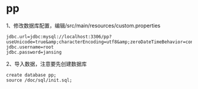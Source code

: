 # pp
1、修改数据库配置，编辑/src/main/resources/custom.properties
```
jdbc.url=jdbc:mysql://localhost:3306/pp?useUnicode=true&amp;characterEncoding=utf8&amp;zeroDateTimeBehavior=convertToNull
jdbc.username=root
jdbc.password=jansing
```

2、导入数据，注意要先创建数据库
```
create database pp;
source /doc/sql/init.sql;
```
